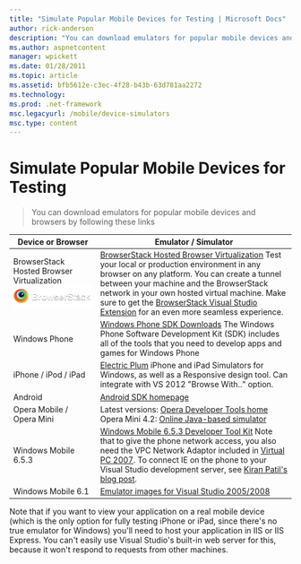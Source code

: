 ```yaml
---
title: "Simulate Popular Mobile Devices for Testing | Microsoft Docs"
author: rick-anderson
description: "You can download emulators for popular mobile devices and browsers by following these links"
ms.author: aspnetcontent
manager: wpickett
ms.date: 01/28/2011
ms.topic: article
ms.assetid: bfb5612e-c3ec-4f28-b43b-63d781aa2272
ms.technology: 
ms.prod: .net-framework
msc.legacyurl: /mobile/device-simulators
msc.type: content
---
```

Simulate Popular Mobile Devices for Testing
====================
> You can download emulators for popular mobile devices and browsers by following these links


| Device or Browser | Emulator / Simulator |
| --- | --- |
| BrowserStack Hosted Browser Virtualization ![BrowserStack Hosted Browser Virtualization](device-simulators/_static/image1.png) | [BrowserStack Hosted Browser Virtualization](http://browserstack.com) Test your local or production environment in any browser on any platform. You can create a tunnel between your machine and the BrowserStack network in your own hosted virtual machine. Make sure to get the [BrowserStack Visual Studio Extension](https://visualstudiogallery.msdn.microsoft.com/2dfa32b1-3c47-439d-b1c5-9e28be18b81c) for an even more seamless experience. |
| Windows Phone | [Windows Phone SDK Downloads](https://dev.windowsphone.com/en-us/downloadsdk) The Windows Phone Software Development Kit (SDK) includes all of the tools that you need to develop apps and games for Windows Phone |
| iPhone / iPod / iPad | [Electric Plum](http://www.electricplum.com/studio.aspx) iPhone and iPad Simulators for Windows, as well as a Responsive design tool. Can integrate with VS 2012 "Browse With.." option. |
| Android | [Android SDK homepage](https://developer.android.com/sdk) |
| Opera Mobile / Opera Mini | Latest versions: [Opera Developer Tools home](http://www.opera.com/developer/tools/) Opera Mini 4.2: [Online Java-based simulator](http://www.opera.com/mobile/demo/?ver=4) |
| Windows Mobile 6.5.3 | [Windows Mobile 6.5.3 Developer Tool Kit](https://www.microsoft.com/downloads/en/details.aspx?FamilyID=c0213f68-2e01-4e5c-a8b2-35e081dcf1ca&amp;displaylang=en) Note that to give the phone network access, you also need the VPC Network Adaptor included in [Virtual PC 2007](https://www.microsoft.com/downloads/en/details.aspx?FamilyID=04d26402-3199-48a3-afa2-2dc0b40a73b6&amp;DisplayLang=en). To connect IE on the phone to your Visual Studio development server, see [Kiran Patil's blog post](http://kiranpatils.wordpress.com/2009/11/19/access-internetlocal-website-from-your-windows-mobile-device-emulators/). |
| Windows Mobile 6.1 | [Emulator images for Visual Studio 2005/2008](https://www.microsoft.com/downloads/en/details.aspx?FamilyID=3d6f581e-c093-4b15-ab0c-a2ce5bffdb47) |

Note that if you want to view your application on a real mobile device (which is the only option for fully testing iPhone or iPad, since there's no true emulator for Windows) you'll need to host your application in IIS or IIS Express. You can't easily use Visual Studio's built-in web server for this, because it won't respond to requests from other machines.